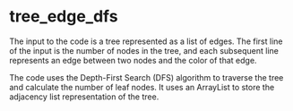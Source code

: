 # tree_edge_dfs


The input to the code is a tree represented as a list of edges. The first line of the input is the number of nodes in the tree, and each subsequent line represents an edge between two nodes and the color of that edge.

The code uses the Depth-First Search (DFS) algorithm to traverse the tree and calculate the number of leaf nodes. It uses an ArrayList to store the adjacency list representation of the tree. 
